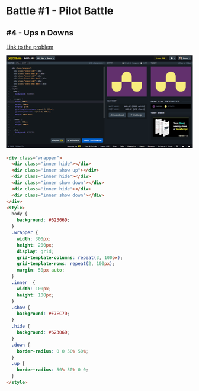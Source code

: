 # Battle #1 - Pilot Battle

## #4 - Ups n Downs

[Link to the problem](https://cssbattle.dev/play/4)

![result](./images/04_ups-n-downs.png)

```html
<div class="wrapper">
  <div class="inner hide"></div>
  <div class="inner show up"></div>
  <div class="inner hide"></div>
  <div class="inner show down"></div>
  <div class="inner hide"></div>
  <div class="inner show down"></div>
</div>
<style>
  body {
    background: #62306D;
  }
  .wrapper {
    width: 300px;
    height: 200px;
    display: grid;
    grid-template-columns: repeat(3, 100px);
    grid-template-rows: repeat(2, 100px);
    margin: 50px auto;
  }
  .inner  {
    width: 100px;
    height: 100px;
  }
  .show {
    background: #F7EC7D;
  }
  .hide {
    background: #62306D;
  }
  .down {
    border-radius: 0 0 50% 50%;
  }
  .up {
    border-radius: 50% 50% 0 0;
  }
</style>
```
